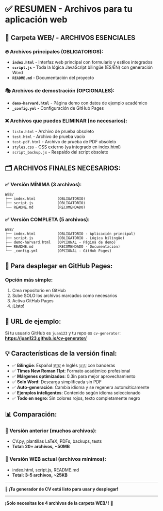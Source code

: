 # ✅ RESUMEN - Archivos para tu aplicación web

## 📁 Carpeta WEB/ - ARCHIVOS ESENCIALES

### 🔥 Archivos principales (OBLIGATORIOS):
- **`index.html`** - Interfaz web principal con formulario y estilos integrados
- **`script.js`** - Toda la lógica JavaScript bilingüe (ES/EN) con generación Word
- **`README.md`** - Documentación del proyecto

### 🎭 Archivos de demostración (OPCIONALES):
- **`demo-harvard.html`** - Página demo con datos de ejemplo académico
- **`_config.yml`** - Configuración de GitHub Pages

### ❌ Archivos que puedes ELIMINAR (no necesarios):
- `listo.html` - Archivo de prueba obsoleto
- `test.html` - Archivo de prueba vacío
- `test-pdf.html` - Archivo de prueba de PDF obsoleto
- `styles.css` - CSS externo (ya integrado en index.html)
- `script_backup.js` - Respaldo del script obsoleto

## 🗂️ ARCHIVOS FINALES NECESARIOS:

### ✅ Versión MÍNIMA (3 archivos):
```
WEB/
├── index.html          (OBLIGATORIO)
├── script.js           (OBLIGATORIO)  
└── README.md           (RECOMENDADO)
```

### ✅ Versión COMPLETA (5 archivos):
```
WEB/
├── index.html          (OBLIGATORIO - Aplicación principal)
├── script.js           (OBLIGATORIO - Lógica bilingüe)
├── demo-harvard.html   (OPCIONAL - Página de demo)
├── README.md           (RECOMENDADO - Documentación)
└── _config.yml         (OPCIONAL - GitHub Pages)
```

## 🚀 Para desplegar en GitHub Pages:

### Opción más simple:
1. Crea repositorio en GitHub
2. Sube SOLO los archivos marcados como necesarios
3. Activa GitHub Pages
4. ¡Listo!

## 🎯 URL de ejemplo:
Si tu usuario GitHub es `juan123` y tu repo es `cv-generator`:
**https://juan123.github.io/cv-generator/**

## 💡 Características de la versión final:
- ✅ **Bilingüe**: Español 🇪🇸 e Inglés 🇺🇸 con banderas
- ✅ **Times New Roman 11pt**: Formato académico profesional  
- ✅ **Márgenes optimizados**: 0.3in para mejor aprovechamiento
- ✅ **Solo Word**: Descarga simplificada sin PDF
- ✅ **Auto-generación**: Cambia idioma y se regenera automáticamente
- ✅ **Ejemplos inteligentes**: Contenido según idioma seleccionado
- ✅ **Todo en negro**: Sin colores rojos, texto completamente negro

## 📊 Comparación:

### 📂 Versión anterior (muchos archivos):
- CV.py, plantillas LaTeX, PDFs, backups, tests
- **Total: 20+ archivos, ~50MB**

### 📂 Versión WEB actual (archivos mínimos):
- index.html, script.js, README.md
- **Total: 3-5 archivos, ~25KB**

---
**💫 ¡Tu generador de CV está listo para usar y desplegar!**

---
**¡Solo necesitas los 4 archivos de la carpeta WEB/ ! 🎉**
